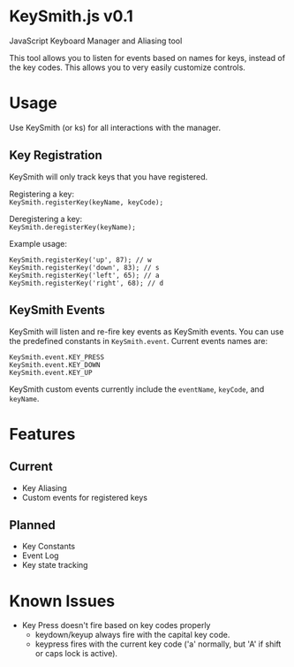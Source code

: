 KeySmith.js v0.1
================

JavaScript Keyboard Manager and Aliasing tool

This tool allows you to listen for events based on names for keys, instead
of the key codes. This allows you to very easily customize controls.

Usage
=====

Use KeySmith (or ks) for all interactions with the manager.

Key Registration
----------------

KeySmith will only track keys that you have registered.

Registering a key:  
`KeySmith.registerKey(keyName, keyCode);`

Deregistering a key:  
`KeySmith.deregisterKey(keyName);`

Example usage:

    KeySmith.registerKey('up', 87); // w
    KeySmith.registerKey('down', 83); // s
    KeySmith.registerKey('left', 65); // a
    KeySmith.registerKey('right', 68); // d

KeySmith Events
---------------

KeySmith will listen and re-fire key events as KeySmith events. You can use
the predefined constants in `KeySmith.event`. Current events names are:

    KeySmith.event.KEY_PRESS
    KeySmith.event.KEY_DOWN
    KeySmith.event.KEY_UP

KeySmith custom events currently include the `eventName`, `keyCode`, and `keyName`.


Features
========

Current
-------

* Key Aliasing
* Custom events for registered keys

Planned
-------

* Key Constants
* Event Log
* Key state tracking

Known Issues
============

* Key Press doesn't fire based on key codes properly
    * keydown/keyup always fire with the capital key code.
    * keypress fires with the current key code ('a' normally, but 'A' if shift or caps lock is active).